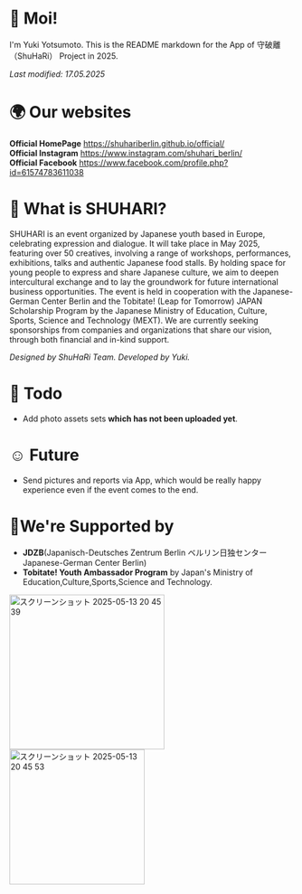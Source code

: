 # 👋 Moi!
I'm Yuki Yotsumoto. This is the README markdown for the App of 守破離（ShuHaRi） Project in 2025.  

*Last modified: 17.05.2025*

# 🌍 Our websites
**Official HomePage** https://shuhariberlin.github.io/official/  
**Official Instagram** https://www.instagram.com/shuhari_berlin/  
**Official Facebook** https://www.facebook.com/profile.php?id=61574783611038  
# 🥋 What is SHUHARI?
SHUHARI is an event organized by Japanese youth based in Europe,
celebrating expression and dialogue. It will take place in May 2025, featuring
over 50 creatives, involving a range of workshops, performances, exhibitions,
talks and authentic Japanese food stalls.
By holding space for young people to express and share Japanese culture,
we aim to deepen intercultural exchange and to lay the groundwork for
future international business opportunities. The event is held in cooperation
with the Japanese-German Center Berlin and the Tobitate! (Leap for
Tomorrow) JAPAN Scholarship Program by the Japanese Ministry of
Education, Culture, Sports, Science and Technology (MEXT). We are
currently seeking sponsorships from companies and organizations that share
our vision, through both financial and in-kind support.

*Designed by ShuHaRi Team.*
*Developed by Yuki.*

# 📍 Todo
- Add photo assets sets **which has not been uploaded yet**.

# ☺️ Future
- Send pictures and reports via App, which would be really happy experience even if the event comes to the end.

# 📣We're Supported by
- **JDZB**(Japanisch-Deutsches Zentrum Berlin ベルリン日独センター Japanese-German Center Berlin)
- **Tobitate! Youth Ambassador Program** by Japan's Ministry of Education,Culture,Sports,Science and Technology.
<img width="274" alt="スクリーンショット 2025-05-13 20 45 39" src="https://github.com/user-attachments/assets/1c3993cb-c44e-45ed-8c42-306111f91865" />  
<img width="239" alt="スクリーンショット 2025-05-13 20 45 53" src="https://github.com/user-attachments/assets/63693f44-d9d7-4766-a4de-9babfc9fabce" />
